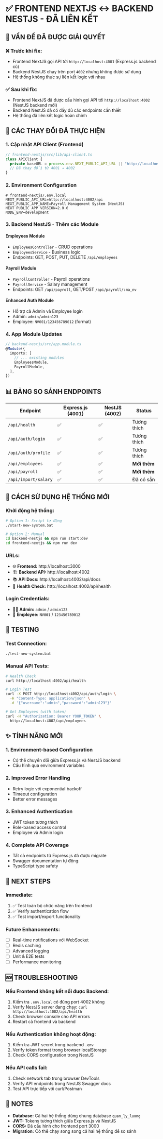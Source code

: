 # ✅ **FRONTEND NEXTJS ↔ BACKEND NESTJS - ĐÃ LIÊN KẾT**

## 🎯 **VẤN ĐỀ ĐÃ ĐƯỢC GIẢI QUYẾT**

### ❌ **Trước khi fix:**
- Frontend NextJS gọi API tới `http://localhost:4001` (Express.js backend cũ)
- Backend NestJS chạy trên port `4002` nhưng không được sử dụng
- Hệ thống không thực sự liên kết logic với nhau

### ✅ **Sau khi fix:**
- Frontend NextJS đã được cấu hình gọi API tới `http://localhost:4002` (NestJS backend mới)
- Backend NestJS đã có đầy đủ các endpoints cần thiết
- Hệ thống đã liên kết logic hoàn chỉnh

## 🔧 **CÁC THAY ĐỔI ĐÃ THỰC HIỆN**

### **1. Cập nhật API Client (Frontend)**
```typescript
// frontend-nextjs/src/lib/api-client.ts
class APIClient {
  private baseURL = process.env.NEXT_PUBLIC_API_URL || "http://localhost:4002/api";
  // Đã thay đổi từ 4001 → 4002
}
```

### **2. Environment Configuration**
```env
# frontend-nextjs/.env.local
NEXT_PUBLIC_API_URL=http://localhost:4002/api
NEXT_PUBLIC_APP_NAME=Payroll Management System (NextJS)
NEXT_PUBLIC_APP_VERSION=2.0.0
NODE_ENV=development
```

### **3. Backend NestJS - Thêm các Module**

#### **Employees Module**
- `EmployeesController` - CRUD operations
- `EmployeesService` - Business logic
- Endpoints: GET, POST, PUT, DELETE `/api/employees`

#### **Payroll Module**
- `PayrollController` - Payroll operations
- `PayrollService` - Salary management
- Endpoints: GET `/api/payroll`, GET/POST `/api/payroll/:ma_nv`

#### **Enhanced Auth Module**
- Hỗ trợ cả Admin và Employee login
- Admin: `admin/admin123`
- Employee: `NV001/123456789012` (format)

### **4. App Module Updates**
```typescript
// backend-nestjs/src/app.module.ts
@Module({
  imports: [
    // ... existing modules
    EmployeesModule,
    PayrollModule,
  ],
})
```

## 📊 **BẢNG SO SÁNH ENDPOINTS**

| Endpoint | Express.js (4001) | NestJS (4002) | Status |
|----------|-------------------|---------------|--------|
| `/api/health` | ✅ | ✅ | Tương thích |
| `/api/auth/login` | ✅ | ✅ | Tương thích |
| `/api/auth/profile` | ✅ | ✅ | Tương thích |
| `/api/employees` | ✅ | ✅ | **Mới thêm** |
| `/api/payroll` | ✅ | ✅ | **Mới thêm** |
| `/api/import/salary` | ✅ | ✅ | Đã có sẵn |

## 🚀 **CÁCH SỬ DỤNG HỆ THỐNG MỚI**

### **Khởi động hệ thống:**
```bash
# Option 1: Script tự động
./start-new-system.bat

# Option 2: Manual
cd backend-nestjs && npm run start:dev
cd frontend-nextjs && npm run dev
```

### **URLs:**
- 🌐 **Frontend:** http://localhost:3000
- 🏗️ **Backend API:** http://localhost:4002
- 📚 **API Docs:** http://localhost:4002/api/docs
- 🏥 **Health Check:** http://localhost:4002/api/health

### **Login Credentials:**
- 👨‍💼 **Admin:** `admin` / `admin123`
- 👷 **Employee:** `NV001` / `123456789012`

## 🧪 **TESTING**

### **Test Connection:**
```bash
./test-new-system.bat
```

### **Manual API Tests:**
```bash
# Health Check
curl http://localhost:4002/api/health

# Login Test
curl -X POST http://localhost:4002/api/auth/login \
  -H "Content-Type: application/json" \
  -d '{"username":"admin","password":"admin123"}'

# Get Employees (with token)
curl -H "Authorization: Bearer YOUR_TOKEN" \
  http://localhost:4002/api/employees
```

## ✨ **TÍNH NĂNG MỚI**

### **1. Environment-based Configuration**
- Có thể chuyển đổi giữa Express.js và NestJS backend
- Cấu hình qua environment variables

### **2. Improved Error Handling**
- Retry logic với exponential backoff
- Timeout configuration
- Better error messages

### **3. Enhanced Authentication**
- JWT token tương thích
- Role-based access control
- Employee và Admin login

### **4. Complete API Coverage**
- Tất cả endpoints từ Express.js đã được migrate
- Swagger documentation tự động
- TypeScript type safety

## 🎯 **NEXT STEPS**

### **Immediate:**
1. ✅ Test toàn bộ chức năng trên frontend
2. ✅ Verify authentication flow
3. ✅ Test import/export functionality

### **Future Enhancements:**
- [ ] Real-time notifications với WebSocket
- [ ] Redis caching
- [ ] Advanced logging
- [ ] Unit & E2E tests
- [ ] Performance monitoring

## 🆘 **TROUBLESHOOTING**

### **Nếu Frontend không kết nối được Backend:**
1. Kiểm tra `.env.local` có đúng port 4002 không
2. Verify NestJS server đang chạy: `curl http://localhost:4002/api/health`
3. Check browser console cho API errors
4. Restart cả frontend và backend

### **Nếu Authentication không hoạt động:**
1. Kiểm tra JWT secret trong backend `.env`
2. Verify token format trong browser localStorage
3. Check CORS configuration trong NestJS

### **Nếu API calls fail:**
1. Check network tab trong browser DevTools
2. Verify API endpoints trong NestJS Swagger docs
3. Test API trực tiếp với curl/Postman

## 📝 **NOTES**

- **Database:** Cả hai hệ thống dùng chung database `quan_ly_luong`
- **JWT:** Tokens tương thích giữa Express.js và NestJS
- **CORS:** Đã cấu hình cho frontend port 3000
- **Migration:** Có thể chạy song song cả hai hệ thống để so sánh
